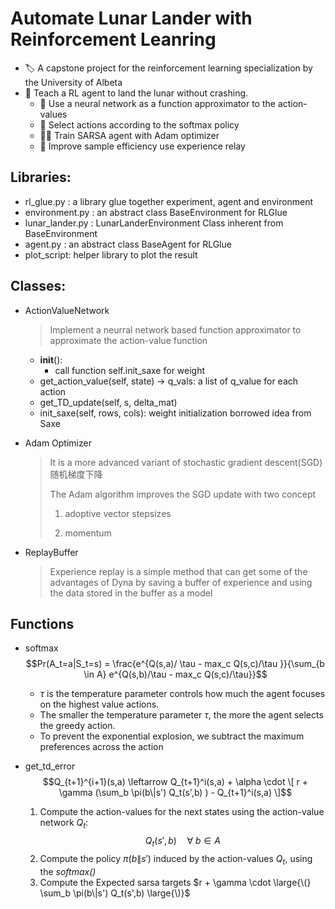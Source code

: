 # Automate Lunar Lander with Reinforcement Leanring

- 🏷️ A capstone project for the reinforcement learning specialization by the University of Albeta
- 🎯 Teach a RL agent to land the lunar without crashing. 
  - 🔧 Use a neural network as a function approximator to the action-values 
  - 🎲 Select actions according to the softmax policy
  - 🏃‍♀️ Train SARSA agent with Adam optimizer
  - 💪 Improve sample efficiency use experience relay
  
 ## Libraries:
 - rl_glue.py : a library glue together experiment, agent and environment
 - environment.py : an abstract class BaseEnvironment for RLGlue
 - lunar_lander.py : LunarLanderEnvironment Class inherent from BaseEnvironment
 - agent.py : an abstract class BaseAgent for RLGlue
 - plot_script: helper library to plot the result
 
 ## Classes:

- ActionValueNetwork
  > Implement a neurral network based function approximator to approximate the action-value function
  - __init__():
    - call function self.init_saxe for weight
  - get_action_value(self, state) -> q_vals: a list of q_value for each action
  - get_TD_update(self, s, delta_mat)
  - init_saxe(self, rows, cols): weight initialization borrowed idea from Saxe

- Adam Optimizer  
  > It is a more advanced variant of stochastic gradient descent(SGD) 随机梯度下降 
  >
  > The Adam algorithm improves the SGD update with two concept
  > 
  > 1. adoptive vector stepsizes
  >
  > 2. momentum

- ReplayBuffer
  > Experience replay is a simple method that can get some of the advantages of Dyna by saving a buffer of experience and using the data stored in the buffer as a model

## Functions

- softmax
  $$Pr(A_t=a|S_t=s) = \frac{e^{Q(s,a)/ \tau - max_c Q(s,c)/\tau }}{\sum_{b \in A} e^{Q(s,b)/\tau - max_c Q(s,c)/\tau}}$$
  
  - $\tau$ is the temperature parameter controls how much the agent focuses on the highest value actions.
  - The smaller the temperature parameter $\tau$, the more the agent selects the greedy action.
  - To prevent the exponential explosion, we subtract the maximum preferences across the action

- get_td_error
  $$Q_{t+1}^{i+1}(s,a) \leftarrow Q_{t+1}^i(s,a) + \alpha \cdot \[ r + \gamma (\sum_b \pi(b\|s') Q_t(s',b) ) - Q_{t+1}^i(s,a) \]$$
  1. Compute the action-values for the next states using the action-value network $Q_t$:  $$Q_t(s',b) \quad  \forall \  b \in \mathit{A}$$
  2. Compute the policy $\pi(b\|s')$ induced by the action-values $Q_t$, using the _softmax()_
  3. Compute the Expected sarsa targets $r + \gamma \cdot \large{\(} \sum_b \pi(b\|s') Q_t(s',b) \large{\)}$




 
 
 
 
  
 


